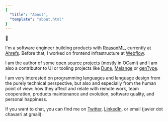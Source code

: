 ```yaml
---
{
  "title": "About",
  "template": "about.html"
}
---
```


👻

I'm a software engineer building products with
[ReasonML](http://reasonml.github.io/), currently at
[Ahrefs](http://ahrefs.com/). Before that, I worked on frontend infrastructure
at [Webflow](http://webflow.com/).

I am the author of some [open source projects](https://github.com/jchavarri)
(mostly in OCaml) and I am also a contributor to UI or tooling projects like
[Dune](https://github.com/ocaml/dune/),
[Melange](https://github.com/melange-re/melange) or
[genType](https://github.com/cristianoc/genType).

I am very interested on programming languages and language design from the
purely technical perspective, but also and especially from the human point of
view: how they affect and relate with remote work, team cooperation, products
maintenance and evolution, software quality, and personal happiness.

If you want to chat, you can find me on
[Twitter](https://twitter.com/javierwchavarri/),
[LinkedIn](https://www.linkedin.com/in/javier-chávarri-alvarez-91739150), or
email (javier dot chavarri at gmail). 
